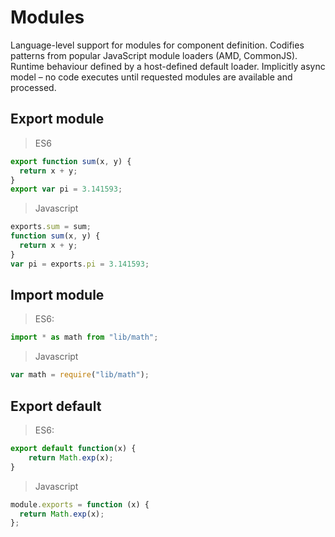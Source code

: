 # Modules

Language-level support for modules for component definition. Codifies patterns from popular JavaScript module loaders (AMD, CommonJS). Runtime behaviour defined by a host-defined default loader. Implicitly async model – no code executes until requested modules are available and processed.

## Export module
> ES6

```js
export function sum(x, y) {
  return x + y;
}
export var pi = 3.141593;
```

> Javascript

```js
exports.sum = sum;
function sum(x, y) {
  return x + y;
}
var pi = exports.pi = 3.141593;
```

## Import module
> ES6:

```js
import * as math from "lib/math";
```

> Javascript

```js
var math = require("lib/math");
```

## Export default
> ES6:

```js
export default function(x) {
    return Math.exp(x);
}
```

> Javascript

```js
module.exports = function (x) {
  return Math.exp(x);
};
```